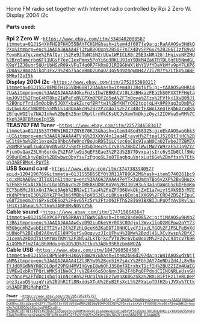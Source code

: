 Home FM radio set together with Internet radio controlled by Rpi 2 Zero W.
Display 2004 i2c

**Parts used:**

**Rpi 2 Zero W** -<code>https://www.ebay.com/itm/334840200858?itmmeta=01J1S4XHFHGBFHXD55BAYFCH1M&hash=item4df607fe9a:g:RaAAAOSw3HdkQPXx&itmprp=enc%3AAQAJAAAA4Fj3twR8QOxp%2B50F7nTX4DySPP6vZ%2B386TIzf89yOPovmRUa7gcvme%2FAfQyrj%2Fe9JTpNt6N2rUbwtWPICLR0r25E3xNR42Gj1HgivpNFZHU%2BrqTamcrbqKFl1UGsf7eeCIexPmnx5PqYi6p3RKLU9JoY9DkM4ZaKTRTDLtgFU5NmdGLK9qY1ZJ8umr5QUrUbHSzR09xVFu74q0R7FkRm8J1RI9GhWXlkhY1VfYDeVkWfy9pYFLKP6ZD0A%2BmazATkqh1Fx29%2Bb75acxBmD2UnuQZ3p5Nq9zmqwmH427JI7W7Y%7Ctkp%3ABFBM6pf2pI5k</code><br>
**Display 2004 i2c** -<code>https://www.ebay.com/itm/275205388021?itmmeta=01J1S520EMQTH1G5VDH60BT2DA&hash=item401384f6f5:g:~tAAAOSw0HRi47Ua&itmprp=enc%3AAQAJAAAA4OkuFnJsIhw7BBKhCVt0L3zBHxazFEa2hS0FXX7FFHgtakmJOV3E%2FhoC4MT8ko21WPeFxNVGPXm0PQfZd5eA%2FTn0gva%2Fzx%2FVfkj1XyB09Jl%2BOnpY7rds5m0pbBv5JOXfxbakZurgfBRftw1%2BfKNTrO62tgpjqLHk9P8Xqg3qDmD%2BvC6wLKcrhWDVNSSSMNiS14RDvAkcH%2B2zP2d4ol%2FZr340cfEXWpiXeqTRgb6qrxdK%2BfquWO2ly7NAJInhw%2BpEk25nrCRptlrnVkCKsUCJyXomTmDkjzOyzt2IOWna5wRH%7Ctkp%3ABFBMzoeIpY5k</code><br>
**TEA5767 FM Tuner** -<code>https://www.ebay.com/itm/225734658341?itmmeta=01J1S53TYM0W1HQ27ZNYB70KJS&hash=item348ed58925:g:oEkAAOSwoGhk3~UI&itmprp=enc%3AAQAJAAAA4FVjG%2BXXhV4n12aq4EjayyH%2FtpalJ520Qt7jHC%2BwC1t8Hhw%2Bt1exge2g9hbcA4W0noYBoUpRDS3iLCjzc6oCBx9IyaNQCaU2TwbeJTZBM7X78mMRR5uWlzu4GQWy0Nv027SSmfFEQ5DQHecPuIrv8j%2BRDZlWwiMW2YW9raE53Jq9ZYcPjcmOvQaxZ3LVn6ordvZ%2FAFlw9i3qEF5Eae3%2F2d%2B77DvxpajsIrc6ySIb0Clf9WeO9OuHOmLkjv8p8s%2BOwbwcObyYsvFzPggoSL7o8T8aghguVnjxLut6Ge%2Bmftsn%7Ctkp%3ABFBMsK-PpY5k</code><br>
**USB Sound card** -<code>https://www.ebay.com/itm/374738394057?epid=1204196769&itmmeta=01J1S55D6SEY0Y3R11AT89GK2M&hash=item5740261bc9:g:xNgAAOSwr3lloX1n&itmprp=enc%3AAQAJAAAA4PeYTx3uUmYn7Bo6y2XP%2ByOHuzx%2Fh8SFCxAlXh16cLGqbDSAvn%2FORE8kUDUCKqVg%2BJ30lH3u53a3nOaWdG5cbOFEmKmECY5p6McJ6txGnI7Acq8Agb%2BNJwItTaq4%2FoZFf06UvkQkjZxE1a7wiytSXk9B5rM7ErKdhPhWtgI3O%2BYkZPRe3h6fMBbVFpVBS3CLdi8KiasQEmlq1XKG9%2FCR04ZB5ZfZpuCyG8T2megmJhjGPxGzDESp2%2FGvG5Fz5r%2FtaQ63FThS28IG9IBXBIJuPqOfYAyDRvlaujH1XiIA5paL%7Ctkp%3ABFBMvNOVpY5k</code><br>
**Cable sound** -<code>https://www.ebay.com/itm/174715864364?itmmeta=01J1S56XPC0PY058RRAY3TBWAC&hash=item28ade0852c:g:YiMAAOSw9HVgZt3B&itmprp=enc%3AAQAJAAAAwCvoD92iuDkeVHr0QSC0Ddjol3Wvx1ipQ2WGPpw2qYY73W5GbgcmhZwabEiETT2Yvj2t%2FzhLQceK62KaEDTJ0NHCLyeYJiyzLYGQ%2FJPSLPeBvXdbU8WoP%2BEsBd2A0nv0El8HP9sfSyOgqvvzJIcUFhyH%2BWe%2Bzdl41LXCvXwsp%2BfXJJ1cem%2FDQdTSt9MYWaTKMj%2F3NluZLkTbjkofVT07Rr6Vbx0oV2M%2FzZyC93tcV7k9RAiXGMkPfm2TAiB6XHdvbg%3D%3D%7Ctkp%3ABk9SR8zbm6WOZA</code><br>
**Cable USB** -<code>https://www.ebay.com/itm/184798058458?itmmeta=01J1S58CBPN5HPFHJKGVE8W2W7&hash=item2b06d297da:g:W4IAAOSwdYNjjaNM&itmprp=enc%3AAQAJAAAA4IZl3RYw9%2Bgm51H7sAcY%2FGhJAY74eNDiZd4JL8yNmTtJd0RGdNNYROCQLQpfZ9PGH4MVIYGypI8whQhJ3S6mfXErxhxT1cfIH%2BUZ2IZm4UaEG1VMEwIxbRnTPQrLWMKSd1Ne0CJjvVZE4K6q5OoNmn39%2F4bPqQFPdndCIIHQNRLeUsyGHzyYhnqP%2FfdQz1ghqjgInNcsHn%2FUrqiVn1Ez7wXpXK0GzSka%2BXLBiFtRz17HRL0ePogz3zapQ5juigVja%2BUhRITlDNxddsXTuU%2BpB2FsXcL5%2FXaLoTDfH2bjJVXy%7Ctkp%3ABFBMiMahpY5k<code><br>
**Power** -<code>https://www.ebay.com/itm/285796287975?itmmeta=01J1S5ACKKD9WTS6HDX2BBX1FD&hash=item428ac945e7:g:0T4AAOSw76NmDNtn&itmprp=enc%3AAQAJAAAAwMDvKBhuiSSio2pan6%2FYlTGwO5lEr4UJcbVtbgM6%2BIQbVEOHFC65XNY%2F5xctzinXvkjfYG6VQlHxo66rA5eqpWHi5rhoakXo7m1E895GLCXGdtqaFO4Ica0--f%2BvNIs6T4IYs48Vz4%2By6i1o5QeUs6ncGRmMY64Px8jZLe0eWwxEXs0iaB6VOf5n2DEms7BO36d30HgJixYbX6qG5S9nFd6Iwb7dpMDprpen2xmaH%2BF3vRtoozRYO2f7%2FfgOZ1%2BtOg%3D%3D%7Ctkp%3ABk9SR_DJqaWOZA<code>
